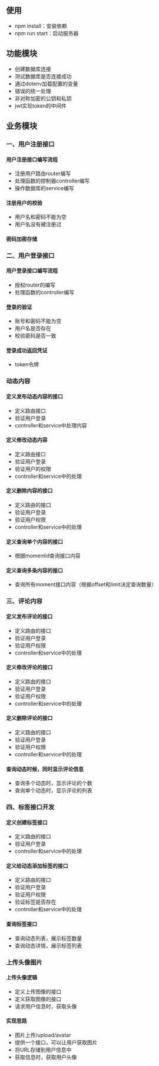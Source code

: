 ## 使用
- npm install：安装依赖
- npm run start：启动服务器

## 功能模块
- 创建数据库连接
- 测试数据库是否连接成功
- 通过dotenv加载配置的变量
- 错误的统一处理
- 非对称加密的公钥和私钥
- jwt实现token的中间件
## 业务模块
### 一、用户注册接口
#### 用户注册接口编写流程
- 注册用户路由router编写
- 处理函数的控制器controller编写
- 操作数据库的service编写
#### 注册用户的校验
- 用户名和密码不能为空
- 用户名没有被注册过
#### 密码加密存储

### 二、用户登录接口
#### 用户登录接口编写流程
- 授权router的编写
- 处理函数的controller编写
#### 登录的验证
- 账号和密码不能为空
- 用户名是否存在
- 校验密码是否一致
#### 登录成功返回凭证
- token令牌

### 动态内容
#### 定义发布动态内容的接口
- 定义路由接口
- 验证用户登录
- controller和service中处理内容
#### 定义修改动态内容
- 定义路由接口
- 验证用户登录
- 验证用户的权限
- controller和service中的处理
#### 定义删除内容的接口
- 定义路由的接口
- 验证用户登录
- 验证用户权限
- controller和service中的处理
#### 定义查询单个内容的接口
- 根据momentid查询接口内容
#### 定义查询多条内容的接口
- 查询所有moment接口内容（根据offset和limit决定查询数量）

### 三、评论内容
#### 定义发布评论的接口
- 定义路由的接口
- 验证用户登录
- 验证用户权限
- controller和service中的处理
#### 定义修改评论的接口
- 定义路由的接口
- 验证用户登录
- 验证用户权限
- controller和service中的处理
#### 定义删除评论的接口
- 定义路由的接口
- 验证用户登录
- 验证用户权限
- controller和service中的处理
#### 查询动态时候，同时显示评论信息
- 查询多个动态时，显示评论的个数
- 查询单个动态时，显示评论的列表
### 四、标签接口开发
#### 定义创建标签接口
- 定义路由的接口
- 验证用户登录
- controller和service中的处理
#### 定义给动态添加标签的接口
- 定义路由的接口
- 验证用户登录
- 验证用户权限
- 验证标签是否存在
- controller和service中的处理
#### 查询标签接口
- 查询动态列表，展示标签数量
- 查询动态详情，展示标签列表
### 上传头像图片
#### 上传头像逻辑
- 定义上传图像的接口
- 定义获取图像的接口
- 请求用户信息时，获取头像
#### 实现思路
- 图片上传/upload/avatar
- 提供一个接口，可以让用户获取图片
- 将URL存储到用户信息中
- 获取信息时，获取用户头像



